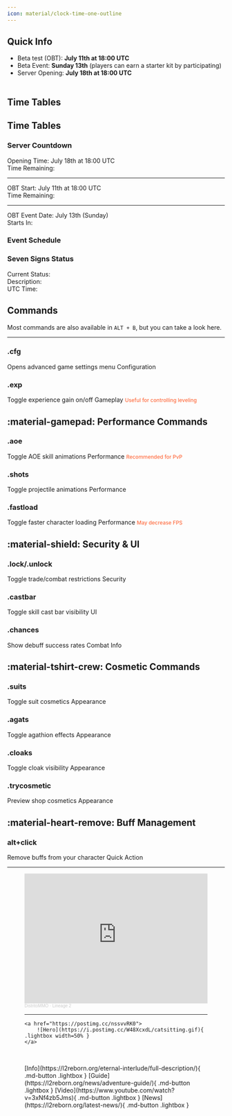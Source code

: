 ```yaml
---
icon: material/clock-time-one-outline
---
```


## Quick Info

- Beta test (OBT): **July 11th at 18:00 UTC**
- Beta Event: **Sunday 13th** (players can earn a starter kit by participating)
- Server Opening: **July 18th at 18:00 UTC**
<br> <br>

## Time Tables

## Time Tables

<div class="server-timer">
  <div class="period-header">
    <h3>Server Countdown</h3>
  </div>
  <div class="period-content">
    <div class="period-row">
      <span class="period-label">Opening Time:</span>
      <span class="opening-time">July 18th at 18:00 UTC</span>
    </div>
    <div class="period-row">
      <span class="period-label">Time Remaining:</span>
      <span class="countdown-timer main-countdown"></span>
    </div>
    <hr>
        <div class="period-row">
      <span class="period-label">OBT Start:</span>
      <span class="opening-time">July 11th at 18:00 UTC</span>
    </div>
    <div class="period-row">
      <span class="period-label">Time Remaining:</span>
      <span class="countdown-timer beta-test-countdown"></span>
    </div>
    <hr>
        <div class="period-row">
      <span class="period-label">OBT Event Date:</span>
      <span class="opening-time">July 13th (Sunday)</span>
    </div>
    <div class="period-row">
      <span class="period-label">Starts In:</span>
      <span class="countdown-timer beta-event-countdown"></span>
    </div>
  </div>
</div>

<div class="events-widget">
    <h3 class="events-title">Event Schedule</h3>
    <ul class="events-list">
    </ul>
</div>

<div class="period-widget">
    <div class="period-header">
        <h3>Seven Signs Status</h3>
    </div>
    <div class="period-content">
        <div class="period-row">
        <span class="period-label">Current Status:</span>
        <span class="period-indicator"></span>
        </div>
        <div class="period-row">
        <span class="period-label">Description:</span>
        <span class="period-description"></span>
        </div>
        <div class="period-row">
        <span class="period-label">UTC Time:</span>
        <span class="current-utctime"></span>
        </div>
    </div>
</div>

## Commands

<style>
.md-typeset .command-section {
  margin: 2rem 0;
}

.md-typeset h2.command-header {
  display: flex;
  align-items: center;
  gap: 0.5rem;
  margin: 2.5rem 0 1rem;
  padding-bottom: 0.5rem;
  border-bottom: 2px solid var(--md-primary-fg-color);
  color: var(--md-primary-fg-color);
}

.md-typeset .command-grid {
  display: grid;
  grid-template-columns: repeat(auto-fill, minmax(300px, 1fr));
  gap: 1rem;
}

.md-typeset .command-card {
  background: rgba(0, 0, 0, 0.2);
  border-radius: 8px;
  box-shadow: 0 2px 6px rgba(0,0,0,0.1);
  padding: 1.25rem;
  border-left: 4px solid var(--md-accent-fg-color);
  transition: transform 0.2s;
}

.md-typeset .command-card:hover {
  transform: translateY(-3px);
}

.md-typeset .command-card h3 {
  margin: 0 0 0.5rem 0;
  color: var(--md-primary-fg-color);
  font-size: 1.1em;
  display: flex;
  align-items: center;
}

.md-typeset .command-card h3 code {
  background-color: transparent;
  color: inherit;
  font-size: 1em;
  padding: 0;
}

.md-typeset .command-card h3::before {
  content: "$";
  color: var(--md-accent-fg-color);
  margin-right: 0.5rem;
  font-weight: bold;
}

.md-typeset .command-desc {
  margin: 0;
  font-size: 0.9em;
}

.md-typeset .command-category {
  font-size: 0.8em;
  margin-top: 0.5rem;
  color: var(--md-typeset-a-color);
  font-style: italic;
}

.warning-note {
  color: #ff6e42;
  font-weight: 500;
  font-size: 0.85em;
  margin-top: 0.5rem;
}
</style>

Most commands are also available in `ALT + B`, but you can take a look here.

---

<div class="command-grid" markdown>

<div class="command-card" markdown>

### .cfg

Opens advanced game settings menu
<span class="command-category">Configuration</span>
</div>

<div class="command-card" markdown>

### .exp

Toggle experience gain on/off
<span class="command-category">Gameplay</span>
<span class="warning-note">Useful for controlling leveling</span>
</div>

</div>

## :material-gamepad: Performance Commands

<div class="command-grid" markdown>

<div class="command-card" markdown>

### .aoe

Toggle AOE skill animations
<span class="command-category">Performance</span>
<span class="warning-note">Recommended for PvP</span>
</div>

<div class="command-card" markdown>

### .shots

Toggle projectile animations
<span class="command-category">Performance</span>
</div>

<div class="command-card" markdown>

### .fastload

Toggle faster character loading
<span class="command-category">Performance</span>
<span class="warning-note">May decrease FPS</span>
</div>

</div>

## :material-shield: Security & UI

<div class="command-grid" markdown>

<div class="command-card" markdown>

### .lock/.unlock

Toggle trade/combat restrictions
<span class="command-category">Security</span>
</div>

<div class="command-card" markdown>

### .castbar

Toggle skill cast bar visibility
<span class="command-category">UI</span>
</div>

<div class="command-card" markdown>

### .chances

Show debuff success rates
<span class="command-category">Combat Info</span>
</div>

</div>

## :material-tshirt-crew: Cosmetic Commands

<div class="command-grid" markdown>

<div class="command-card" markdown>

### .suits

Toggle suit cosmetics
<span class="command-category">Appearance</span>
</div>

<div class="command-card" markdown>

### .agats

Toggle agathion effects
<span class="command-category">Appearance</span>
</div>

<div class="command-card" markdown>

### .cloaks

Toggle cloak visibility
<span class="command-category">Appearance</span>
</div>

<div class="command-card" markdown>

### .trycosmetic

Preview shop cosmetics
<span class="command-category">Appearance</span>
</div>

</div>

## :material-heart-remove: Buff Management

<div class="command-card" markdown>

### alt+click

Remove buffs from your character
<span class="command-category">Quick Action</span>
</div>

---



<figure markdown="span">
<iframe width="100%" height="300" scrolling="no" frameborder="no" allow="autoplay" src="https://w.soundcloud.com/player/?url=https%3A//api.soundcloud.com/playlists/1222530409&color=%23ff5500&auto_play=false&hide_related=false&show_comments=true&show_user=true&show_reposts=false&show_teaser=true&visual=true"></iframe><div style="font-size: 10px; color: #cccccc;line-break: anywhere;word-break: normal;overflow: hidden;white-space: nowrap;text-overflow: ellipsis; font-family: Interstate,Lucida Grande,Lucida Sans Unicode,Lucida Sans,Garuda,Verdana,Tahoma,sans-serif;font-weight: 100;"><a href="https://soundcloud.com/user-299123333" title="DistritoMMO" target="_blank" style="color: #cccccc; text-decoration: none;">DistritoMMO</a> · <a href="https://soundcloud.com/user-299123333/sets/lineage-2" title="Lineage 2" target="_blank" style="color: #cccccc; text-decoration: none;">Lineage 2</a></div>
    <hr>

    <a href="https://postimg.cc/nssvvRK0">
        ![Hero](https://i.postimg.cc/W48XcxdL/catsitting.gif){ .lightbox width=50% }
    </a> 

</figure>

<br>

<figure markdown="span">
  [Info](https://l2reborn.org/eternal-interlude/full-description/){ .md-button .lightbox }
  [Guide](https://l2reborn.org/news/adventure-guide/){ .md-button .lightbox }
  [Video](https://www.youtube.com/watch?v=3xNf4zb5Jms){ .md-button .lightbox }
  [News](https://l2reborn.org/latest-news/){ .md-button .lightbox }
</figure>


<script src='../js/general.js'></script>
<script src='../js/event.js'></script>
<script src='../js/timer.js'></script>